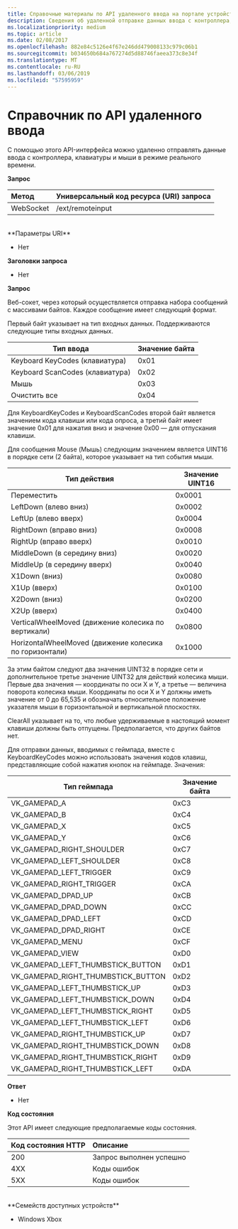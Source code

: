 ```yaml
---
title: Справочные материалы по API удаленного ввода на портале устройств
description: Сведения об удаленной отправке данных ввода с контроллера, клавиатуры и мыши на Xbox.
ms.localizationpriority: medium
ms.topic: article
ms.date: 02/08/2017
ms.openlocfilehash: 882e84c5126e4f67e246dd479008133c979c06b1
ms.sourcegitcommit: b034650b684a767274d5d88746faeea373c8e34f
ms.translationtype: MT
ms.contentlocale: ru-RU
ms.lasthandoff: 03/06/2019
ms.locfileid: "57595959"
---
```

# <a name="remote-input-api-reference"></a>Справочник по API удаленного ввода   
С помощью этого API-интерфейса можно удаленно отправлять данные ввода с контроллера, клавиатуры и мыши в режиме реального времени.

**Запрос**

Метод      | Универсальный код ресурса (URI) запроса
:------     | :-----
WebSocket | /ext/remoteinput
<br />
**Параметры URI**

- Нет

**Заголовки запроса**

- Нет

**Запрос**

Веб-сокет, через который осуществляется отправка набора сообщений с массивами байтов. Каждое сообщение имеет следующий формат.

Первый байт указывает на тип входных данных. Поддерживаются следующие типы входных данных.

| Тип ввода        | Значение байта |
|------------|-------------|
Keyboard KeyCodes (клавиатура) | 0x01
Keyboard ScanCodes (клавиатура) | 0x02
Мышь | 0x03
Очистить все | 0x04

Для KeyboardKeyCodes и KeyboardScanCodes второй байт является значением кода клавиши или кода опроса, а третий байт имеет значение 0x01 для нажатия вниз и значение 0x00 — для отпускания клавиши.

Для сообщения Mouse (Мышь) следующим значением является UINT16 в порядке сети (2 байта), которое указывает на тип события мыши.

| Тип действия        | Значение UINT16 |
|------------|-------------|
Переместить | 0x0001
LeftDown (влево вниз) | 0x0002
LeftUp (влево вверх) | 0x0004
RightDown (вправо вниз) | 0x0008
RightUp (вправо вверх) | 0x0010
MiddleDown (в середину вниз) | 0x0020
MiddleUp (в середину вверх) | 0x0040
X1Down (вниз) | 0x0080
X1Up (вверх) | 0x0100
X2Down (вниз) | 0x0200
X2Up (вверх) | 0x0400
VerticalWheelMoved (движение колесика по вертикали) | 0x0800
HorizontalWheelMoved (движение колесика по горизонтали) | 0x1000

За этим байтом следуют два значения UINT32 в порядке сети и дополнительное третье значение UINT32 для действий колесика мыши. Первые два значения — координаты по оси X и Y, а третье — величина поворота колесика мыши. Координаты по оси X и Y должны иметь значение от 0 до 65,535 и обозначать относительное положение указателя мыши в горизонтальной и вертикальной плоскостях.

ClearAll указывает на то, что любые удерживаемые в настоящий момент клавиши должны быть отпущены. Предполагается, что других байтов нет.

Для отправки данных, вводимых с геймпада, вместе с KeyboardKeyCodes можно использовать значения кодов клавиш, представляющие собой нажатия кнопок на геймпаде. Значения:

| Тип геймпада        | Значение байта |
|------------|-------------|
VK_GAMEPAD_A                       |  0xC3
VK_GAMEPAD_B                       |  0xC4
VK_GAMEPAD_X                       |  0xC5
VK_GAMEPAD_Y                       |  0xC6
VK_GAMEPAD_RIGHT_SHOULDER          |  0xC7
VK_GAMEPAD_LEFT_SHOULDER           |  0xC8
VK_GAMEPAD_LEFT_TRIGGER            |  0xC9
VK_GAMEPAD_RIGHT_TRIGGER           |  0xCA
VK_GAMEPAD_DPAD_UP                 |  0xCB
VK_GAMEPAD_DPAD_DOWN               |  0xCC
VK_GAMEPAD_DPAD_LEFT               |  0xCD
VK_GAMEPAD_DPAD_RIGHT              |  0xCE
VK_GAMEPAD_MENU                    |  0xCF
VK_GAMEPAD_VIEW                    |  0xD0
VK_GAMEPAD_LEFT_THUMBSTICK_BUTTON  |  0xD1
VK_GAMEPAD_RIGHT_THUMBSTICK_BUTTON |  0xD2
VK_GAMEPAD_LEFT_THUMBSTICK_UP      |  0xD3
VK_GAMEPAD_LEFT_THUMBSTICK_DOWN    |  0xD4
VK_GAMEPAD_LEFT_THUMBSTICK_RIGHT   |  0xD5
VK_GAMEPAD_LEFT_THUMBSTICK_LEFT    |  0xD6
VK_GAMEPAD_RIGHT_THUMBSTICK_UP     |  0xD7
VK_GAMEPAD_RIGHT_THUMBSTICK_DOWN   |  0xD8
VK_GAMEPAD_RIGHT_THUMBSTICK_RIGHT  |  0xD9
VK_GAMEPAD_RIGHT_THUMBSTICK_LEFT   |  0xDA


**Ответ**   

- Нет

**Код состояния**

Этот API имеет следующие предполагаемые коды состояния.

Код состояния HTTP      | Описание
:------     | :-----
200 | Запрос выполнен успешно
4XX | Коды ошибок
5XX | Коды ошибок

<br />
**Семейств доступных устройств**

* Windows Xbox